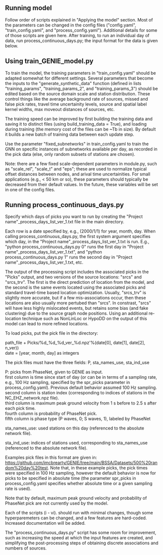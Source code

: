 ## Running model

Follow order of scripts explained in "Applying the model" section. Most of the parameters can be changed in the config files ("config.yaml", "train_config.yaml", and "process_config.yaml"). Additional details for some of those scripts are given here. After training, to run an individual day of data, run process_continuous_days.py; the input format for the data is given below.

## Using train_GENIE_model.py

To train the model, the training parameters in "train_config.yaml" should be adapted somewhat for different settings. Several parameters that become the inputs to the "generate_synthetic_data" function (defined in lists "training_params", "training_params_2", and "training_params_3") should be edited based on the source domain scale and station distribution. These control things like the average background rate of sources, missed and false pick rates, travel time uncertainity levels, source and spatial label kernel widths, max moveout distances of sources, etc. 

The training speed can be improved by first building the training data and saving it to distinct files (using build_training_data = True), and loading during training (the memory cost of the files can be ~Tb in size). By default it builds a new batch of training data between each update step.

Use the parameter "fixed_subnetworks" in train_config.yaml to train the GNN on specific instances of subnetworks available per day, as recorded in the pick data (else, only random subsets of stations are chosen).

Note: there are a few fixed scale-dependent parameters in module.py, such as "scale_rel", "scale_t" and "eps"; these are used to normalize typical offset distances between nodes, and arival time uncertainities. For small applications (e.g., < 50 km or so), these parameters should typically be decreased from their default values. In the future, these variables will be set in one of the config files.

## Running process_continuous_days.py

Specify which days of picks you want to run by creating the "Project name"_process_days_list_ver_1.txt file in the main directory.    

Each row is a date specified by, e.g., (2000/1/1) for year, month, day. When calling process_continuous_days.py, the first system argument specifies which day, in the "Project name"_process_days_list_ver_1.txt is run. E.g., "python process_continuous_days.py 0" runs the first day in "Project name"_process_days_list_ver_1.txt", and "python process_continuous_days.py 1" runs the second day in "Project name"_process_days_list_ver_1.txt, etc.

The output of the processing script includes the associated picks in the "Picks" output, and two versions of the source locations: "srcs" and "srcs_trv". The first is the direct prediction of location from the model, and the second is the same events located using the associated picks and standard travel-time based location optimization. Usually, "srcs_trv" is slightly more accurate, but if a few mis-associations occur, then these locations are also usually more pertubed than "srcs". In constrast, "srcs" will have less highly mislocated events, but retains some bias (and fake clustering) due to the source graph node positions. Using an additional re-location technique such as NonLinLoc or HypoDD on the output of this model can lead to more refined locations.

To load picks, put the pick file in the directory:

path_file + Picks/%d_%d_%d_ver_%d.npz'%(date[0], date[1], date[2], n_ver))   
date = [year, month, day] as integers

The pick files must have the three fields: P, sta_names_use, sta_ind_use   

P: picks from PhaseNet, given to GENIE as input.    
first column is time since start of day (or can be in terms of a sampling rate, e.g., 100 Hz sampling, specified by the spr_picks parameter in process_config.yaml). Previous default behavior assumed 100 Hz sampling.    
second column is station index (corresponding to indices of stations in the NC_EHZ_network.npz file).   
third column is maximum peak ground velocity from 1 s before to 2.5 s after each pick time.   
fourth column is probability of PhaseNet pick.   
fifth column is phase type (P waves, 0; S waves, 1), labeled by PhaseNet    

sta_names_use: used stations on this day (referenced to the absolute network file).   

sta_ind_use: indices of stations used, corresponding to sta_names_use (referenced to the absolute network file).   

Examples pick files in this format are given in: https://github.com/imcbrearty/GENIE/tree/main/BSSA/Datasets/500%20random%20day%20test. Note that, in these example picks, the pick times were specified in 100 Hz sampling, however the default behavior is now for picks to be specified in absolute time (the parameter spr_picks in process_config.yaml specifies whether absolute time or a given sampling rate is used).

Note that by default, maximum peak ground velocity and probability of PhaseNet pick are not currently used by the model.

Each of the scripts (i - vi). should run with minimal changes, though some hyperparemeters can be changed, and a few features are hard-coded. Increased documentation will be added.

The "process_continuous_days.py" script has some room for improvement, such as increasing the speed at which the input features are created, and simplifying the post-processing steps of obtaining discrete associations and numbers of sources.
